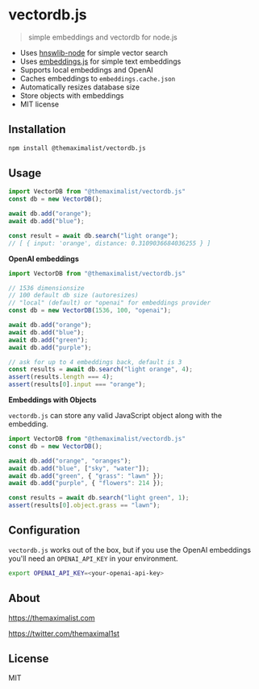 # vectordb.js

> simple embeddings and vectordb for node.js

-   Uses [hnswlib-node](https://github.com/yoshoku/hnswlib-node) for simple vector search
-   Uses [embeddings.js](https://github.com/themaximal1st/embeddings.js) for simple text embeddings
-   Supports local embeddings and OpenAI
-   Caches embeddings to `embeddings.cache.json`
-   Automatically resizes database size
-   Store objects with embeddings
-   MIT license



## Installation

```bash
npm install @themaximalist/vectordb.js
```



## Usage

```javascript
import VectorDB from "@themaximalist/vectordb.js"
const db = new VectorDB();

await db.add("orange");
await db.add("blue");

const result = await db.search("light orange");
// [ { input: 'orange', distance: 0.3109036684036255 } ]
```



**OpenAI embeddings**

```javascript
import VectorDB from "@themaximalist/vectordb.js"

// 1536 dimensionsize
// 100 default db size (autoresizes)
// "local" (default) or "openai" for embeddings provider
const db = new VectorDB(1536, 100, "openai");

await db.add("orange");
await db.add("blue");
await db.add("green");
await db.add("purple");

// ask for up to 4 embeddings back, default is 3
const results = await db.search("light orange", 4);
assert(results.length === 4);
assert(results[0].input === "orange");
```



**Embeddings with Objects**

`vectordb.js` can store any valid JavaScript object along with the embedding.

```javascript
import VectorDB from "@themaximalist/vectordb.js"
const db = new VectorDB();

await db.add("orange", "oranges");
await db.add("blue", ["sky", "water"]);
await db.add("green", { "grass": "lawn" });
await db.add("purple", { "flowers": 214 });

const results = await db.search("light green", 1);
assert(results[0].object.grass == "lawn");
```



## Configuration

`vectordb.js` works out of the box, but if you use the OpenAI embeddings you'll need an `OPENAI_API_KEY` in your environment.

```bash
export OPENAI_API_KEY=<your-openai-api-key>
```



## About

https://themaximalist.com

https://twitter.com/themaximal1st



## License

MIT
